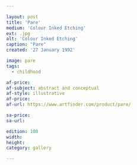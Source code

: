 ```yaml
---

layout: post
title: 'Pare'
medium: 'Colour Inked Etching'
ext: .jpg
alt: 'Colour Inked Etching'
caption: "Pare"
created: '27 January 1992'

image: pare
tags:
  - childhood

af-price:
af-subject: abstract and conceptual
af-style: illustrative
af-price:
af-url: https://www.artfinder.com/product/pare/

sa-price:
sa-url:

edition: 100
width:
height:
category: gallery

---
```


